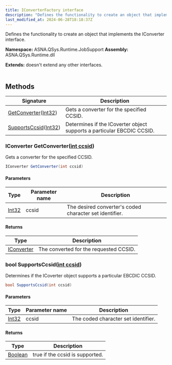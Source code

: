 ```yaml
---
title: IConverterFactory interface
description: "Defines the functionality to create an object that implements the IConverter interface. "
last_modified_at: 2024-06-28T18:18:37Z
---
```


Defines the functionality to create an object that implements the IConverter interface.

**Namespace:** ASNA.QSys.Runtime.JobSupport
**Assembly:** ASNA.QSys.Runtime.dll

**Extends:** doesn't extend any other interfaces.
<br>
<br>

## Methods

| Signature | Description |
| --- | --- |
| [GetConverter](#iconverter-getconverterint-ccsid)([Int32](https://docs.microsoft.com/en-us/dotnet/api/system.int32)) | Gets a converter for the specified CCSID.
| [SupportsCcsid](#bool-supportsccsidint-ccsid)([Int32](https://docs.microsoft.com/en-us/dotnet/api/system.int32)) | Determines if the ICoverter object supports a particular EBCDIC CCSID.

### IConverter GetConverter([int ccsid](https://learn.microsoft.com/en-us/dotnet/csharp/language-reference/builtin-types/integral-numeric-types))

Gets a converter for the specified CCSID.

```cs
IConverter GetConverter(int ccsid)
```

#### Parameters

| Type | Parameter name | Description
| --- | --- | ---
| [Int32](https://docs.microsoft.com/en-us/dotnet/api/system.int32) | ccsid | The desired converter's coded character set identifier.

#### Returns

| Type | Description
| --- | ---
| [IConverter](/reference/runtime/qsys-runtime-job-support/i-converter.html) | The converted for the requested CCSID.

### bool SupportsCcsid([int ccsid](https://learn.microsoft.com/en-us/dotnet/csharp/language-reference/builtin-types/integral-numeric-types))

Determines if the ICoverter object supports a particular EBCDIC CCSID.

```cs
bool SupportsCcsid(int ccsid)
```

#### Parameters

| Type | Parameter name | Description
| --- | --- | ---
| [Int32](https://docs.microsoft.com/en-us/dotnet/api/system.int32) | ccsid | The coded character set identifier.

#### Returns

| Type | Description
| --- | ---
| [Boolean](https://docs.microsoft.com/en-us/dotnet/api/system.boolean) | true if the ccsid is supported.
